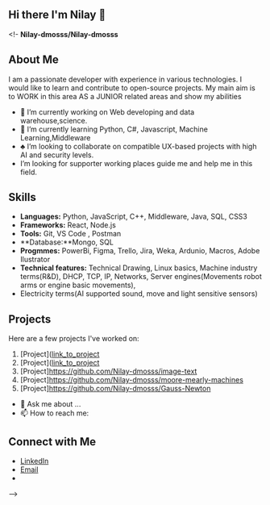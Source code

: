 ## Hi there I'm Nilay 👋

<!-
**Nilay-dmosss/Nilay-dmosss**

## About Me

I am a passionate developer with experience in various technologies. I would like to learn and contribute to open-source projects. 
My main aim is to WORK in this area AS a JUNIOR related areas and show my abilities

- 🔭 I’m currently working on Web developing and data warehouse,science.
- 🌱 I’m currently learning Python, C#, Javascript, Machine Learning,Middleware
- ♣️ I’m looking to collaborate on compatible UX-based projects with high AI and security levels.
-    I’m looking for supporter working places guide me and help me in this field.

## Skills

- **Languages:** Python, JavaScript, C++, Middleware, Java, SQL, CSS3
- **Frameworks:** React, Node.js
- **Tools:** Git, VS Code , Postman
- **Database:**Mongo, SQL
- **Progmmes:** PowerBi, Figma, Trello, Jira, Weka, Ardunio, Macros, Adobe Ilustrator
- **Technical features:** Technical Drawing, Linux basics, Machine industry terms(R&D), DHCP, TCP, IP, Networks, Server engines(Movements robot arms or engine basic movements),
- Electricity terms(AI supported sound, move and light sensitive sensors)
 
 ## Projects

Here are a few projects I've worked on:

1. [Project]([link_to_project](https://github.com/Nilay-dmosss/travel-web-application/blob/main/README.md)
2. [Project]([link_to_project](https://github.com/Nilay-dmosss/jobportal)
3. [Project]https://github.com/Nilay-dmosss/image-text
4. [Project]https://github.com/Nilay-dmosss/moore-mearly-machines
5. [Project]https://github.com/Nilay-dmosss/Gauss-Newton
- 💬 Ask me about ...
- 📫 How to reach me:
## Connect with Me

- [LinkedIn](https://www.linkedin.com/in/nilay-demir%C3%B6z-b8143a17a/)
- [Email]()
- 
-->
